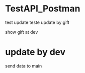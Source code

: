 # TestAPI_Postman 
test update
teste update by gift

show gift at dev 

# update by dev
send data to main
